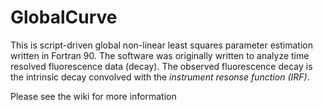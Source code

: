 GlobalCurve
===========

This is script-driven global non-linear least squares parameter estimation written in Fortran 90. The software was originally written to analyze time resolved fluorescence data (decay). The observed fluorescence decay is the intrinsic decay convolved with the *instrument resonse function (IRF)*. 

Please see the wiki for more information
